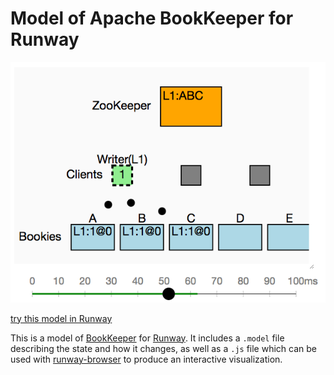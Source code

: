 # Model of Apache BookKeeper for Runway

[![screenshot](screenshot.png)](https://runway.systems/?model=github.com/salesforce/runway-model-bookkeeper)

[try this model in Runway](https://runway.systems/?model=github.com/salesforce/runway-model-bookkeeper)

This is a model of [BookKeeper](http://bookkeeper.apache.org/) for
[Runway](https://github.com/salesforce/runway-browser). It includes a
`.model` file describing the state and how it changes, as well as a `.js` file
which can be used with
[runway-browser](https://github.com/salesforce/runway-browser) to produce an
interactive visualization.
